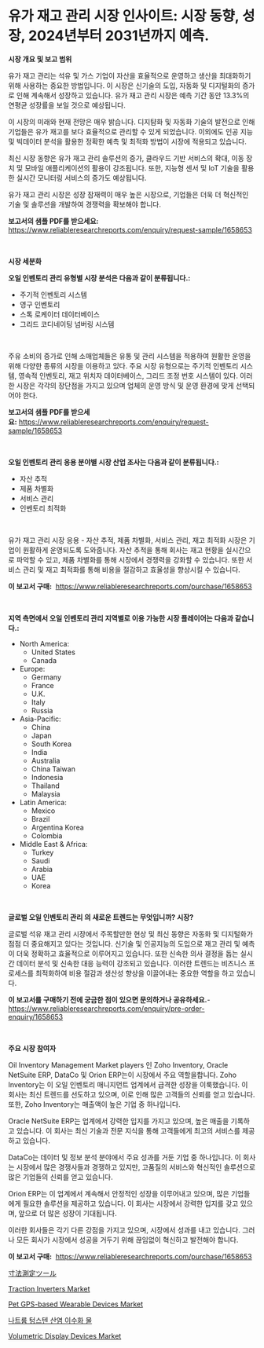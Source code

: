 <p><h1>유가 재고 관리 시장 인사이트: 시장 동향, 성장, 2024년부터 2031년까지 예측.</h1></p><p><strong>시장 개요 및 보고 범위</strong></p>
<p><p>유가 재고 관리는 석유 및 가스 기업이 자산을 효율적으로 운영하고 생산을 최대화하기 위해 사용하는 중요한 방법입니다. 이 시장은 신기술의 도입, 자동화 및 디지털화의 증가로 인해 계속해서 성장하고 있습니다. 유가 재고 관리 시장은 예측 기간 동안 13.3%의 연평균 성장률을 보일 것으로 예상됩니다.</p><p>이 시장의 미래와 현재 전망은 매우 밝습니다. 디지턈화 및 자동화 기술의 발전으로 인해 기업들은 유가 재고를 보다 효율적으로 관리할 수 있게 되었습니다. 이외에도 인공 지능 및 빅데이터 분석을 활용한 정확한 예측 및 최적화 방법이 시장에 적용되고 있습니다.</p><p>최신 시장 동향은 유가 재고 관리 솔루션의 증가, 클라우드 기반 서비스의 확대, 이동 장치 및 모바일 애플리케이션의 활용이 강조됩니다. 또한, 지능형 센서 및 IoT 기술을 활용한 실시간 모니터링 서비스의 증가도 예상됩니다.</p><p>유가 재고 관리 시장은 성장 잠재력이 매우 높은 시장으로, 기업들은 더욱 더 혁신적인 기술 및 솔루션을 개발하여 경쟁력을 확보해야 합니다.</p></p>
<p><strong>보고서의 샘플 PDF를 받으세요:</strong> <a href="https://www.reliableresearchreports.com/enquiry/request-sample/1658653">https://www.reliableresearchreports.com/enquiry/request-sample/1658653</a></p>
<p>&nbsp;</p>
<p><strong>시장 세분화</strong></p>
<p><strong>오일 인벤토리 관리 유형별 시장 분석은 다음과 같이 분류됩니다.:</strong></p>
<p><ul><li>주기적 인벤토리 시스템</li><li>영구 인벤토리</li><li>스톡 로케이터 데이터베이스</li><li>그리드 코디네이팅 넘버링 시스템</li></ul></p>
<p>&nbsp;</p>
<p><p>주유 소비의 증가로 인해 소매업체들은 유통 및 관리 시스템을 적용하여 원활한 운영을 위해 다양한 종류의 시장을 이용하고 있다. 주요 시장 유형으로는 주기적 인벤토리 시스템, 영속적 인벤토리, 재고 위치자 데이터베이스, 그리드 조정 번호 시스템이 있다. 이러한 시장은 각각의 장단점을 가지고 있으며 업체의 운영 방식 및 운영 환경에 맞게 선택되어야 한다.</p></p>
<p><strong>보고서의 샘플 PDF를 받으세요:</strong>&nbsp;<a href="https://www.reliableresearchreports.com/enquiry/request-sample/1658653">https://www.reliableresearchreports.com/enquiry/request-sample/1658653</a></p>
<p>&nbsp;</p>
<p><strong> 오일 인벤토리 관리 응용 분야별 시장 산업 조사는 다음과 같이 분류됩니다.:</strong></p>
<p><ul><li>자산 추적</li><li>제품 차별화</li><li>서비스 관리</li><li>인벤토리 최적화</li></ul></p>
<p>&nbsp;</p>
<p><p>유가 재고 관리 시장 응용 - 자산 추적, 제품 차별화, 서비스 관리, 재고 최적화 시장은 기업이 원활하게 운영되도록 도와줍니다. 자산 추적을 통해 회사는 재고 현황을 실시간으로 파악할 수 있고, 제품 차별화를 통해 시장에서 경쟁력을 강화할 수 있습니다. 또한 서비스 관리 및 재고 최적화를 통해 비용을 절감하고 효율성을 향상시킬 수 있습니다.</p></p>
<p><strong>이 보고서 구매:</strong>&nbsp; <a href="https://www.reliableresearchreports.com/purchase/1658653">https://www.reliableresearchreports.com/purchase/1658653</a></p>
<p>&nbsp;</p>
<p><strong>지역 측면에서 오일 인벤토리 관리 지역별로 이용 가능한 시장 플레이어는 다음과 같습니다.:</strong></p>
<p><ul>
    <li>
        North America:
        <ul>
            <li>United States</li>
            <li>Canada</li>
        </ul>
    </li>
    <li>
        Europe:
        <ul>
            <li>Germany</li>
            <li>France</li>
            <li>U.K.</li>
            <li>Italy</li>
            <li>Russia</li>
        </ul>
    </li>
    <li>
        Asia-Pacific:
        <ul>
            <li>China</li>
            <li>Japan</li>
            <li>South Korea</li>
            <li>India</li>
            <li>Australia</li>
            <li>China Taiwan</li>
            <li>Indonesia</li>
            <li>Thailand</li>
            <li>Malaysia</li>
        </ul>
    </li>
    <li>
        Latin America:
        <ul>
            <li>Mexico</li>
            <li>Brazil</li>
            <li>Argentina Korea</li>
            <li>Colombia</li>
        </ul>
    </li>
    <li>
        Middle East & Africa:
        <ul>
            <li>Turkey</li>
            <li>Saudi</li>
            <li>Arabia</li>
            <li>UAE</li>
            <li>Korea</li>
        </ul>
    </li>
    </ul></p>
<p>&nbsp;</p>
<p><strong>글로벌 오일 인벤토리 관리 의 새로운 트렌드는 무엇입니까? 시장?</strong></p>
<p><p>글로벌 석유 재고 관리 시장에서 주목할만한 현상 및 최신 동향은 자동화 및 디지털화가 점점 더 중요해지고 있다는 것입니다. 신기술 및 인공지능의 도입으로 재고 관리 및 예측이 더욱 정확하고 효율적으로 이루어지고 있습니다. 또한 신속한 의사 결정을 돕는 실시간 데이터 분석 및 신속한 대응 능력이 강조되고 있습니다. 이러한 트렌드는 비즈니스 프로세스를 최적화하여 비용 절감과 생산성 향상을 이끌어내는 중요한 역할을 하고 있습니다.</p></p>
<p><strong>이 보고서를 구매하기 전에 궁금한 점이 있으면 문의하거나 공유하세요.</strong>- <a href="https://www.reliableresearchreports.com/enquiry/pre-order-enquiry/1658653">https://www.reliableresearchreports.com/enquiry/pre-order-enquiry/1658653</a></p>
<p>&nbsp;</p>
<p><strong>주요 시장 참여자</strong></p>
<p><p>Oil Inventory Management Market players 인 Zoho Inventory, Oracle NetSuite ERP, DataCo 및 Orion ERP는이 시장에서 주요 역할을합니다. Zoho Inventory는 이 오일 인벤토리 매니지먼트 업계에서 급격한 성장을 이룩했습니다. 이 회사는 최신 트렌드를 선도하고 있으며, 이로 인해 많은 고객들의 신뢰를 얻고 있습니다. 또한, Zoho Inventory는 매출액이 높은 기업 중 하나입니다.</p><p>Oracle NetSuite ERP는 업계에서 강력한 입지를 가지고 있으며, 높은 매출을 기록하고 있습니다. 이 회사는 최신 기술과 전문 지식을 통해 고객들에게 최고의 서비스를 제공하고 있습니다.</p><p>DataCo는 데이터 및 정보 분석 분야에서 주요 성과를 거둔 기업 중 하나입니다. 이 회사는 시장에서 많은 경쟁사들과 경쟁하고 있지만, 고품질의 서비스와 혁신적인 솔루션으로 많은 기업들의 신뢰를 얻고 있습니다.</p><p>Orion ERP는 이 업계에서 계속해서 안정적인 성장을 이루어내고 있으며, 많은 기업들에게 필요한 솔루션을 제공하고 있습니다. 이 회사는 시장에서 강력한 입지를 갖고 있으며, 앞으로 더 많은 성장이 기대됩니다.</p><p>이러한 회사들은 각기 다른 강점을 가지고 있으며, 시장에서 성과를 내고 있습니다. 그러나 모든 회사가 시장에서 성공을 거두기 위해 끊임없이 혁신하고 발전해야 합니다.</p></p>
<p><strong>이 보고서 구매:</strong>&nbsp;&nbsp;<a href="https://www.reliableresearchreports.com/purchase/1658653">https://www.reliableresearchreports.com/purchase/1658653</a></p>
<p><p><a href="https://github.com/CloydAbbott2023/Market-Research-Report-List-1/blob/main/361528113519.md">寸法測定ツール</a></p><p><a href="https://issuu.com/reportprime-2/docs/traction-inverters-market-size-2030.pptx">Traction Inverters Market</a></p><p><a href="https://github.com/gdfhhhj/Market-Research-Report-List-3/blob/main/pet-gps-based-wearable-devices-market.md">Pet GPS-based Wearable Devices Market</a></p><p><a href="https://github.com/sougarounis/Market-Research-Report-List-3/blob/main/886062212343.md">나트륨 텅스텐 산염 이수화 물</a></p><p><a href="https://github.com/julyju69/Market-Research-Report-List-2/blob/main/volumetric-display-devices-market.md">Volumetric Display Devices Market</a></p></p>
